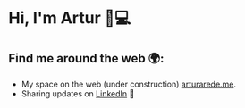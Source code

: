 # Hi, I'm Artur 👋💻

## Find me around the web 🌍:
- My space on the web (under construction) [arturarede.me](https://www.arturarede.me/).
- Sharing updates on [LinkedIn](https://www.linkedin.com/in/arturarede/) 💼
